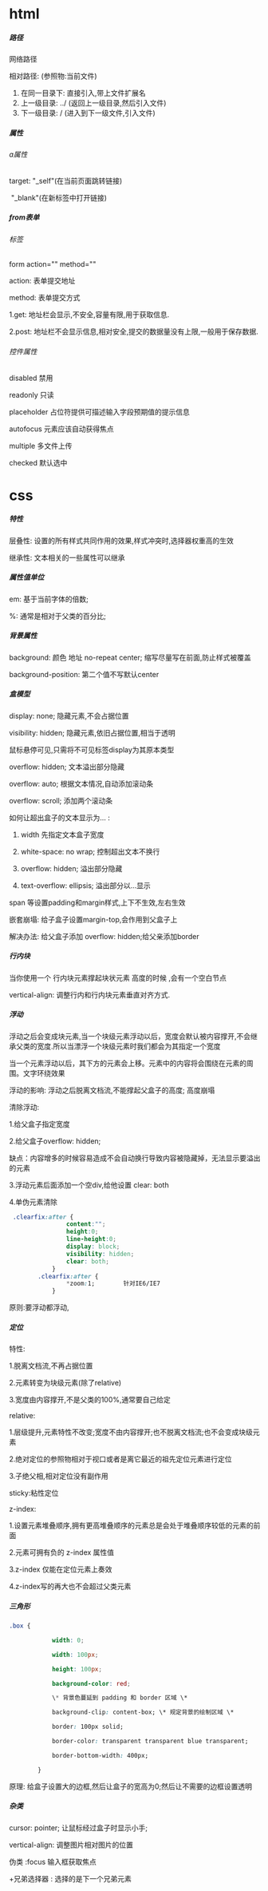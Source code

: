 # html

##### 路径

网络路径

相对路径: (参照物:当前文件)

1. 在同一目录下: 直接引入,带上文件扩展名
2. 上一级目录: ../ (返回上一级目录,然后引入文件)
3. 下一级目录: / (进入到下一级文件,引入文件)



##### 属性

###### a属性

target: "_self"(在当前页面跳转链接)

​			"_blank"(在新标签中打开链接)



##### from表单

###### 标签

form action="" method=""

action: 表单提交地址

method: 表单提交方式

1.get: 地址栏会显示,不安全,容量有限,用于获取信息.	

2.post: 地址栏不会显示信息,相对安全,提交的数据量没有上限,一般用于保存数据.



###### 控件属性

disabled 禁用

readonly 只读

placeholder 占位符提供可描述输入字段预期值的提示信息

autofocus 元素应该自动获得焦点

multiple 多文件上传 

checked 默认选中



# css

##### 特性

层叠性: 设置的所有样式共同作用的效果,样式冲突时,选择器权重高的生效

继承性: 文本相关的一些属性可以继承[](https://www.cnblogs.com/thislbq/p/5882105.html)



##### 属性值单位

em: 基于当前字体的倍数;

%: 通常是相对于父类的百分比;



##### 背景属性

background:  颜色   地址     no-repeat     center;    缩写尽量写在前面,防止样式被覆盖

background-position:   第二个值不写默认center



##### 盒模型

display: none;   隐藏元素,不会占据位置

visibility: hidden;  隐藏元素,依旧占据位置,相当于透明

鼠标悬停可见,只需将不可见标签display为其原本类型



overflow: hidden;  文本溢出部分隐藏

overflow: auto;   根据文本情况,自动添加滚动条

overflow: scroll;  添加两个滚动条



如何让超出盒子的文本显示为...    :

1. width 先指定文本盒子宽度

2. white-space: no wrap;  控制超出文本不换行

3. overflow: hidden;   溢出部分隐藏

4. text-overflow: ellipsis;  溢出部分以...显示

   

span 等设置padding和margin样式,上下不生效,左右生效



嵌套崩塌: 给子盒子设置margin-top,会作用到父盒子上

解决办法: 给父盒子添加 overflow: hidden;给父亲添加border



##### 行内块

当你使用一个 行内块元素撑起块状元素 高度的时候 ,会有一个空白节点

vertical-align:  调整行内和行内块元素垂直对齐方式.



##### 浮动

浮动之后会变成块元素,当一个块级元素浮动以后，宽度会默认被内容撑开,不会继承父类的宽度.所以当漂浮一个块级元素时我们都会为其指定一个宽度

当一个元素浮动以后，其下方的元素会上移。元素中的内容将会围绕在元素的周围。文字环绕效果



浮动的影响:  浮动之后脱离文档流,不能撑起父盒子的高度;  高度崩塌

清除浮动:

1.给父盒子指定宽度

2.给父盒子overflow: hidden;

缺点：内容增多的时候容易造成不会自动换行导致内容被隐藏掉，无法显示要溢出的元素

3.浮动元素后面添加一个空div,给他设置 clear: both

4.单伪元素清除

``` css
 .clearfix:after {
                content:"";
                height:0;
                line-height:0;
                display: block;
                visibility: hidden;
                clear: both;
            }
        .clearfix:after {
                *zoom:1;        针对IE6/IE7
            }
```
原则:要浮动都浮动,



##### 定位

特性:

1.脱离文档流,不再占据位置

2.元素转变为块级元素(除了relative)

3.宽度由内容撑开,不是父类的100%,通常要自己给定



relative: 

1.层级提升,元素特性不改变;宽度不由内容撑开;也不脱离文档流;也不会变成块级元素

2.绝对定位的参照物相对于视口或者是离它最近的祖先定位元素进行定位

3.子绝父相,相对定位没有副作用



sticky:粘性定位



z-index:

1.设置元素堆叠顺序,拥有更高堆叠顺序的元素总是会处于堆叠顺序较低的元素的前面   

2.元素可拥有负的 z-index 属性值 

3.z-index 仅能在定位元素上奏效

4.z-index写的再大也不会超过父类元素



##### 三角形
``` css
.box {

            width: 0;

			width: 100px;

            height: 100px;

            background-color: red;

            \* 背景色蔓延到 padding 和 border 区域 \*

            background-clip: content-box; \* 规定背景的绘制区域 \*

            border: 100px solid;

            border-color: transparent transparent blue transparent;

            border-bottom-width: 400px;

        }
```
原理: 给盒子设置大的边框,然后让盒子的宽高为0;然后让不需要的边框设置透明



##### 杂类

cursor: pointer; 让鼠标经过盒子时显示小手;

vertical-align:  调整图片相对图片的位置

伪类  :focus  输入框获取焦点

+兄弟选择器 :  选择的是下一个兄弟元素


